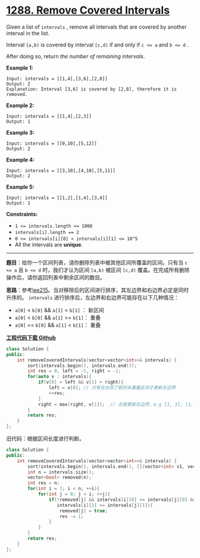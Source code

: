# [1288. Remove Covered Intervals](https://leetcode.com/problems/remove-covered-intervals/)

Given a list of `intervals` , remove all intervals that are covered by another interval in the list.

Interval `[a,b)` is covered by interval `[c,d)` if and only if `c <= a` and `b <= d` .

After doing so, return *the number of remaining intervals*.

**Example 1:**

```
Input: intervals = [[1,4],[3,6],[2,8]]
Output: 2
Explanation: Interval [3,6] is covered by [2,8], therefore it is removed.
```

**Example 2:**

```
Input: intervals = [[1,4],[2,3]]
Output: 1
```

**Example 3:**

```
Input: intervals = [[0,10],[5,12]]
Output: 2
```

**Example 4:**

```
Input: intervals = [[3,10],[4,10],[5,11]]
Output: 2
```

**Example 5:**

```
Input: intervals = [[1,2],[1,4],[3,4]]
Output: 1
```

**Constraints:**

* `1 <= intervals.length <= 1000`
* `intervals[i].length == 2`
* `0 <= intervals[i][0] < intervals[i][1] <= 10^5`
* All the intervals are **unique**.

-----

**题目**：给你一个区间列表，请你删除列表中被其他区间所覆盖的区间。只有当 `c <= a` 且 `b <= d` 时，我们才认为区间 `[a,b)` 被区间 `[c,d)` 覆盖。在完成所有删除操作后，请你返回列表中剩余区间的数目。

**思路**：参考[lee215](https://leetcode.com/problems/remove-covered-intervals/discuss/451277/JavaC%2B%2BPython-Sort-Solution)。当对移除后的区间进行排序，其左边界和右边界必定是同时升序的。 `intervals` 进行排序后，左边界和右边界可能存在以下几种情况：

* `a[0]` < `b[0]` && `a[1]` < `b[1]` ： 新区间
* `a[0]` < `b[0]` && `a[1]` >= `b[1]`： 重叠
* `a[0]` == `b[0]` && `a[1]` < `b[1]`： 重叠

[**工程代码下载 Github**](https://github.com/shenkh/leetcode)

``` cpp
class Solution {
public:
    int removeCoveredIntervals(vector<vector<int>>& intervals) {
        sort(intervals.begin(), intervals.end());
        int res = 0, left = -1, right = -1;
        for(auto v : intervals){
            if(v[0] > left && v[1] > right){
                left = v[0]; // 只有在出现了新的未重叠区间才更新左边界
                ++res;
            }
            right = max(right, v[1]);  // 总是更新右边界，e.g [1, 3], [1, 4]
        }
        return res;
    }
};
```

旧代码：根据区间长度进行判断。

``` cpp
class Solution {
public:
    int removeCoveredIntervals(vector<vector<int>>& intervals) {
        sort(intervals.begin(), intervals.end(), [](vector<int> v1, vector<int> v2){return v1[1]-v1[0] < v2[1] -v2[0];});
        int n = intervals.size();
        vector<bool> removed(n);
        int res = n;
        for(int i = 1; i < n; ++i){
            for(int j = 0; j < i; ++j){
                if(!removed[j] && intervals[i][0] <= intervals[j][0] &&
                   intervals[i][1] >= intervals[j][1]){
                    removed[j] = true;
                    res -= 1;
                }
            }
        }
        return res;
    }
};
```
